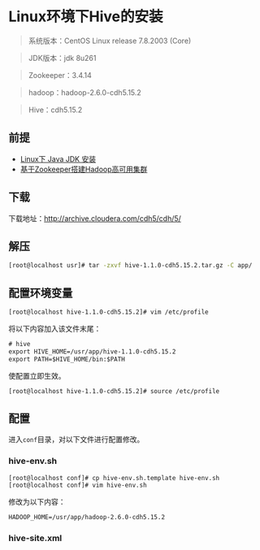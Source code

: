 # Linux环境下Hive的安装
>系统版本：CentOS Linux release 7.8.2003 (Core)    
      
>JDK版本：jdk 8u261
      
>Zookeeper：3.4.14
         
>hadoop：hadoop-2.6.0-cdh5.15.2
        
>Hive：cdh5.15.2
         
## 前提
- [Linux下 Java JDK 安装](notes/大数据/大数据常用软件安装/基础软件/JDK安装.md)
- [基于Zookeeper搭建Hadoop高可用集群](notes/大数据/大数据常用软件安装/Hadoop/基于Zookeeper搭建Hadoop高可用集群.md)
       
## 下载
下载地址：http://archive.cloudera.com/cdh5/cdh/5/
       
## 解压
```bash
[root@localhost usr]# tar -zxvf hive-1.1.0-cdh5.15.2.tar.gz -C app/
```
        
## 配置环境变量
```bash
[root@localhost hive-1.1.0-cdh5.15.2]# vim /etc/profile
```
       
将以下内容加入该文件末尾：
       
```html
# hive
export HIVE_HOME=/usr/app/hive-1.1.0-cdh5.15.2
export PATH=$HIVE_HOME/bin:$PATH
```
       
使配置立即生效。
        
```bash
[root@localhost hive-1.1.0-cdh5.15.2]# source /etc/profile
```
        
## 配置
进入`conf`目录，对以下文件进行配置修改。
       
### hive-env.sh
```bash
[root@localhost conf]# cp hive-env.sh.template hive-env.sh
[root@localhost conf]# vim hive-env.sh
```
       
修改为以下内容：
       
```html
HADOOP_HOME=/usr/app/hadoop-2.6.0-cdh5.15.2
```
### hive-site.xml
